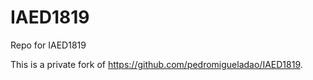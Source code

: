 # IAED1819
Repo for IAED1819

This is a private fork of https://github.com/pedromigueladao/IAED1819.
